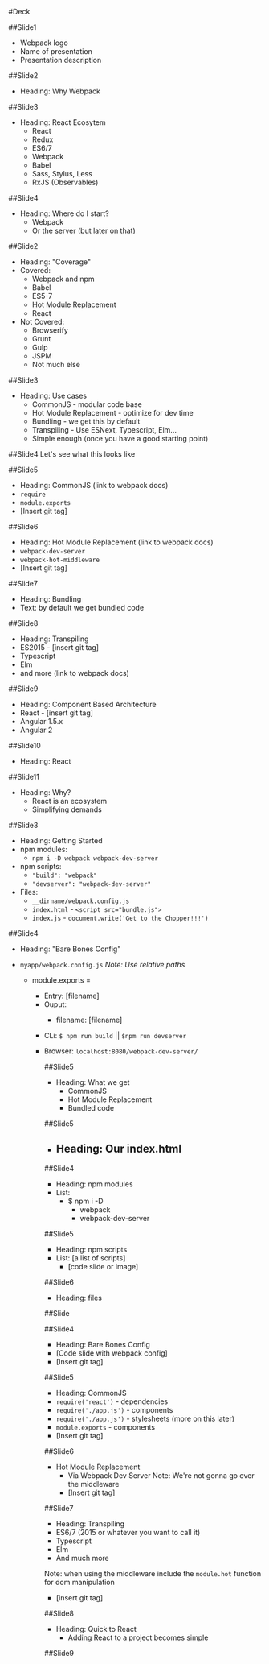 #Deck
  
##Slide1
  - Webpack logo
  - Name of presentation
  - Presentation description

##Slide2
  - Heading: Why Webpack

##Slide3
  - Heading: React Ecosytem
    - React
    - Redux
    - ES6/7
    - Webpack
    - Babel
    - Sass, Stylus, Less
    - RxJS (Observables)

##Slide4
  - Heading: Where do I start?
    - Webpack 
    - Or the server (but later on that)

##Slide2
  - Heading: "Coverage"
  - Covered:
    - Webpack and npm
    - Babel
    - ES5-7
    - Hot Module Replacement
    - React
  - Not Covered:
    - Browserify
    - Grunt
    - Gulp
    - JSPM
    - Not much else

##Slide3
  - Heading: Use cases
    - CommonJS - modular code base
    - Hot Module Replacement - optimize for dev time
    - Bundling - we get this by default
    - Transpiling - Use ESNext, Typescript, Elm...
    - Simple enough (once you have a good starting point)

##Slide4
  Let's see what this looks like

##Slide5
  - Heading: CommonJS (link to webpack docs)
  - `require` 
  - `module.exports`
  - [Insert git tag]

##Slide6
  - Heading: Hot Module Replacement (link to webpack docs)
  - `webpack-dev-server` 
  - `webpack-hot-middleware`
  - [Insert git tag]

##Slide7
  - Heading: Bundling
  - Text: by default we get bundled code

##Slide8
  - Heading: Transpiling 
  - ES2015 - [insert git tag]
  - Typescript
  - Elm
  - and more (link to webpack docs)

##Slide9
  - Heading: Component Based Architecture
  - React - [insert git tag]
  - Angular 1.5.x
  - Angular 2

##Slide10
 - Heading: React

##Slide11
  - Heading: Why?
    - React is an ecosystem
    - Simplifying demands


##Slide3
  - Heading: Getting Started
  - npm modules:
    - `npm i -D webpack webpack-dev-server`
  - npm scripts:
    - `"build": "webpack"`
    - `"devserver": "webpack-dev-server"`
  - Files:
    - `__dirname/webpack.config.js`
    - `index.html` - `<script src="bundle.js">`
    - `index.js` - `document.write('Get to the Chopper!!!')`

##Slide4
  - Heading: "Bare Bones Config"
  - `myapp/webpack.config.js`
    *Note: Use relative paths*
    - module.exports = <object>
      - Entry: <string> [filename]
      - Ouput: <object>
        - filename: <string> [filename]
  
  - CLi: `$ npm run build` || `$npm run devserver`
  - Browser: `localhost:8080/webpack-dev-server/`

##Slide5
  - Heading: What we get
    - CommonJS
    - Hot Module Replacement
    - Bundled code

##Slide5
  - Heading: Our index.html 
    - 



##Slide4
  - Heading: npm modules
  - List:  
    - $ npm i -D 
        - webpack
        - webpack-dev-server

##Slide5
  - Heading: npm scripts
  - List: [a list of scripts]
    - [code slide or image]

##Slide6
  - Heading: files




##Slide

##Slide4
  - Heading: Bare Bones Config
  - [Code slide with webpack config]
  - [Insert git tag]

##Slide5
  - Heading: CommonJS
  - `require('react')` - dependencies
  - `require('./app.js')` - components
  - `require('./app.js')` - stylesheets (more on this later)
  - `module.exports` - components
  - [Insert git tag]

##Slide6
  - Hot Module Replacement
    - Via Webpack Dev Server
    Note: We're not gonna go over the middleware
    - [Insert git tag]

##Slide7
  - Heading: Transpiling
  - ES6/7 (2015 or whatever you want to call it)
  - Typescript
  - Elm
  - And much more

  Note: when using the middleware include the `module.hot` function for dom manipulation
  - [insert git tag]

##Slide8
  - Heading: Quick to React
    - Adding React to a project becomes simple

##Slide9
  
